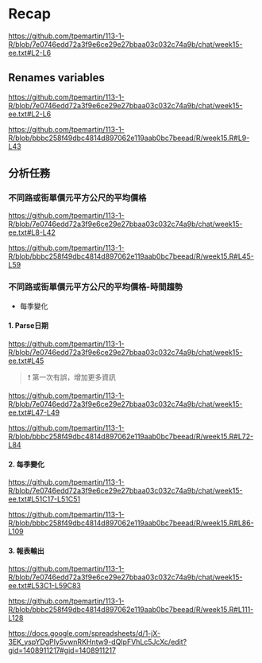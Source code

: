 # Recap

<https://github.com/tpemartin/113-1-R/blob/7e0746edd72a3f9e6ce29e27bbaa03c032c74a9b/chat/week15-ee.txt#L2-L6>

## Renames variables 

<https://github.com/tpemartin/113-1-R/blob/7e0746edd72a3f9e6ce29e27bbaa03c032c74a9b/chat/week15-ee.txt#L2-L6>


<https://github.com/tpemartin/113-1-R/blob/bbbc258f49dbc4814d897062e119aab0bc7beead/R/week15.R#L9-L43>

## 分析任務

### 不同路或街單價元平方公尺的平均價格

<https://github.com/tpemartin/113-1-R/blob/7e0746edd72a3f9e6ce29e27bbaa03c032c74a9b/chat/week15-ee.txt#L8-L42>

<https://github.com/tpemartin/113-1-R/blob/bbbc258f49dbc4814d897062e119aab0bc7beead/R/week15.R#L45-L59>

### 不同路或街單價元平方公尺的平均價格-時間趨勢

  - 每季變化

#### 1. Parse日期

<https://github.com/tpemartin/113-1-R/blob/7e0746edd72a3f9e6ce29e27bbaa03c032c74a9b/chat/week15-ee.txt#L45>

> :exclamation: 第一次有誤，增加更多資訊
>

<https://github.com/tpemartin/113-1-R/blob/7e0746edd72a3f9e6ce29e27bbaa03c032c74a9b/chat/week15-ee.txt#L47-L49>

<https://github.com/tpemartin/113-1-R/blob/bbbc258f49dbc4814d897062e119aab0bc7beead/R/week15.R#L72-L84>

#### 2. 每季變化

<https://github.com/tpemartin/113-1-R/blob/7e0746edd72a3f9e6ce29e27bbaa03c032c74a9b/chat/week15-ee.txt#L51C17-L51C51>

<https://github.com/tpemartin/113-1-R/blob/bbbc258f49dbc4814d897062e119aab0bc7beead/R/week15.R#L86-L109>

#### 3. 報表輸出

<https://github.com/tpemartin/113-1-R/blob/7e0746edd72a3f9e6ce29e27bbaa03c032c74a9b/chat/week15-ee.txt#L53C1-L59C83>

<https://github.com/tpemartin/113-1-R/blob/bbbc258f49dbc4814d897062e119aab0bc7beead/R/week15.R#L111-L128>

<https://docs.google.com/spreadsheets/d/1-jX-3EK_yspYDgPIy5vwnRKHntw9-dQIpFVhLc5JcXc/edit?gid=1408911217#gid=1408911217>
